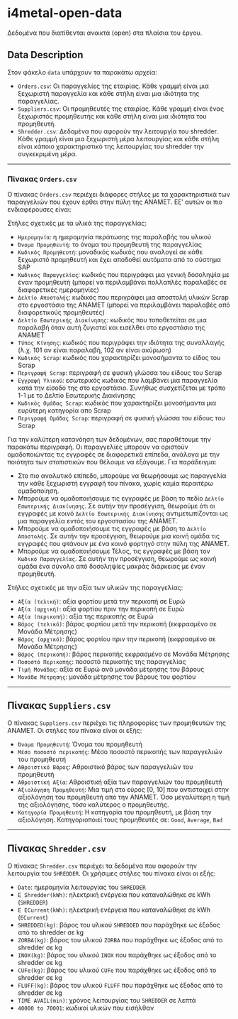 # i4metal-open-data

Δεδομένα που διατίθενται ανοικτά (open) στα πλαίσια του έργου.

## Data Description

Στον φάκελο `data` υπάρχουν τα παρακάτω αρχεία:

- `Orders.csv`: Οι παραγγελίες της εταιρίας. Κάθε γραμμή είναι μια ξεχωριστή παραγγελία και κάθε στήλη είναι μια ιδιότητα της παραγγελίας.
- `Suppliers.csv`: Οι προμηθευτές της εταιρίας. Κάθε γραμμή είναι ένας ξεχωριστός προμηθευτής και κάθε στήλη είναι μια ιδιότητα του προμηθευτή.
- `Shredder.csv`: Δεδομένα που αφορούν την λειτουργία του shredder. Κάθε γραμμή είναι μια ξεχωριστή μέρα λειτουργίας και κάθε στήλη είναι κάποιο χαρακτηριστικό της λειτουργίας του shredder την συγκεκριμένη μέρα.

---

### Πίνακας `Orders.csv`

Ο πίνακας `Orders.csv` περιέχει διάφορες στήλες με τα χαρακτηριστικά των παραγγελιών που έχουν έρθει στην πύλη της ΑΝΑΜΕΤ. Εξ' αυτών οι πιο ενδιαφέρουσες είναι:

Στήλες σχετικές με τα υλικά της παραγγελίας:

- `Ημερομηνία`: η ημερομηνία περάτωσης της παραλαβής του υλικού
- `Όνομα Προμηθευτή`: το όνομα του προμηθευτή της παραγγελίας
- `Κωδικός Προμηθευτή`: μοναδικός κωδικός που αναλογεί σε κάθε ξεχωριστό προμηθευτή και έχει αποδοθεί αυτόματα από το σύστημα SAP
- `Κωδικός Παραγγελίας`: κωδικός που περιγράφει μια γενική δοσοληψία με έναν προμηθευτή (μπορεί να περιλαμβάνει πολλαπλές παραλαβές σε διαφορετικές ημερομηνίες)
- `Δελτίο Αποστολής`: κωδικός που περιγράφει μια αποστολή υλικών Scrap στο εργοστάσιο της ΑΝΑΜΕΤ (μπορεί να περιλαμβάνει παραλαβές από διαφορετικούς προμηθευτές)
- `Δελτίο Εσωτερικής Διακίνησης`: κωδικός που τοποθετείται σε μια παραλαβή όταν αυτή ζυγιστεί και εισέλθει στο εργοστάσιο της ΑΝΑΜΕΤ
- `Τύπος Κίνησης`: κωδικός που περιγράφει την ιδιότητα της συναλλαγής (λ.χ. 101 αν είναι παραλαβή, 102 αν είναι ακύρωση)
- `Κωδικός Scrap`: κωδικός που χαρακτηρίζει μονοσήμαντα το είδος του Scrap
- `Περιγραφή Scrap`: περιγραφή σε φυσική γλώσσα του είδους του Scrap
- `Εγγραφή Υλικού`: εσωτερικός κωδικός που λαμβάνει μια παραγγελία κατά την είσοδό της στο εργοστάσιο. Συνήθως συσχετίζεται με τρόπο 1-1 με το Δελτίο Εσωτερικής Διακίνησης
- `Κωδικός Ομάδας Scrap`: κωδικός που χαρακτηρίζει μονοσήμαντα μια ευρύτερη κατηγορία απο Scrap
- `Περιγραφή Ομάδας Scrap`: περιγραφή σε φυσική γλώσσα του είδους του Scrap


Για την καλύτερη κατανόηση των δεδομένων, σας παραθέτουμε την παρακάτω περιγραφή.
Οι παραγγελίες μπορούν να οριστούν ομαδοποιώντας τις εγγραφές σε διαφορετικά επίπεδα, 
ανάλογα με την ποιότητα των στατιστικών που θέλουμε να εξάγουμε. 
Για παράδειγμα:

- Στο πιο αναλυτικό επίπεδο, μπορούμε να θεωρήσουμε ως παραγγελία την κάθε ξεχωριστή εγγραφή του πίνακα, χωρίς καμία περαιτέρω ομαδοποίηση.  
- Mπορούμε να ομαδοποιήσουμε τις εγγραφές με βάση το πεδίο `Δελτίο Εσωτερικής Διακίνησης`. Σε αυτήν την προσέγγιση, θεωρούμε ότι οι εγγραφές με κοινό `Δελτίο Εσωτερικής Διακίνησης` αντιμετωπίζονται ως μια παραγγελία εντός του εργοστασίου της ΑΝΑΜΕΤ. 
- Μπορούμε να ομαδοποιήσουμε τις εγγραφές με βάση το `Δελτίο Αποστολής`. Σε αυτήν την προσέγγιση, θεωρούμε μια κοινή ομάδα τις εγγραφές που φτάνουν με ένα κοινό φορτηγό στην πύλη της ΑΝΑΜΕΤ. 
- Μπορούμε να ομαδοποιήσουμε Τέλος, τις εγγραφές με βάση τον `Κωδικό Παραγγελίας`. Σε αυτήν την προσέγγιση, θεωρούμε ως κοινή ομάδα ένα σύνολο από δοσοληψίες μακράς διάρκειας με έναν προμηθευτή. 

Στήλες σχετικές με την αξία των υλικών της παραγγελίας:

- `Αξία (τελική)`: αξία φορτίου μετά την περικοπή σε Ευρώ
- `Αξία (αρχική)`: αξία φορτίου πριν την περικοπή σε Ευρώ
- `Αξία (περικοπή)`: αξία της περικοπής σε Ευρώ
- `Βάρος (τελικό)`: βάρος φορτίου μετά την περικοπή (εκφρασμένο σε Μονάδα Μέτρησης)
- `Βάρος (αρχικό)`: βάρος φορτίου πριν την περικοπή (εκφρασμένο σε Μονάδα Μέτρησης)
- `Βάρος (περικοπή)`: βάρος περικοπής εκφρασμένο σε Μονάδα Μέτρησης
- `Ποσοστό Περικοπής`: ποσοστό περικοπής της παραγγελίας
- `Τιμή Μονάδας`: αξία σε Ευρώ ανά μονάδα μέτρησης του βάρους
- `Μονάδα Μέτρησης`: μονάδα μέτρησης του βάρους του φορτίου 

---

## Πίνακας `Suppliers.csv`

Ο πίνακας `Suppliers.csv` περιέχει τις πληροφορίες των προμηθευτών της ΑΝΑΜΕΤ. Οι στήλες του πίνακα είναι οι εξής:

- `Όνομα Προμηθευτή`: Όνομα του προμηθευτή
- `Μέσο ποσοστό περικοπής`: Μέσο ποσοστό περικοπής των παραγγελιών του προμηθευτή
- `Αθροιστικό Βάρος`: Αθροιστικό βάρος των παραγγελιών του προμηθευτή
- `Αθροιστική Αξία`: Αθροιστική αξία των παραγγελιών του προμηθευτή
- `Αξιολόγηση Προμηθευτή`: Μια τιμή στο εύρος [0, 10] που αντιστοιχεί στην αξιολόγηση του προμηθευτή από την ΑΝΑΜΕΤ. Όσο μεγαλύτερη η τιμή της αξιολόγησης, τόσο καλύτερος ο προμηθευτής.
- `Κατηγορία Προμηθευτή`: Η κατηγορία του προμηθευτή, με βάση την αξιολόγηση. Κατηγοριοποιεί τους προμηθευτές σε: `Good`, `Average`, `Bad`

---

## Πίνακας `Shredder.csv`

Ο πίνακας `Shredder.csv` περιέχει τα δεδομένα που αφορούν την λειτουργία του `SHREDDER`. Οι χρήσιμες στήλες του πίνακα είναι οι εξής:

- `Date`: ημερομηνία λειτουργίας του `SHREDDER`
- `E Shredder(kWh)`: ηλεκτρική ενέργεια που καταναλώθηκε σε kWh (`SHREDDER`)
- `E ECurrent(kWh)`: ηλεκτρική ενέργεια που καταναλώθηκε σε kWh (`ECurrent`)
- `SHREDDED(kg)`: βάρος του υλικού `SHREDDED` που παράχθηκε ως έξοδος από το shredder σε kg
- `ZORBA(kg)`: βάρος του υλικού `ZORBA` που παράχθηκε ως έξοδος από το shredder σε kg
- `INOX(kg)`: βάρος του υλικού `INOX` που παράχθηκε ως έξοδος από το shredder σε kg
- `CUFe(kg)`: βάρος του υλικού `CUFe` που παράχθηκε ως έξοδος από το shredder σε kg
- `FLUFF(kg)`: βάρος του υλικού `FLUFF` που παράχθηκε ως έξοδος από το shredder σε kg  
- `TIME AVAIL(min)`: χρόνος λειτουργίας του `SHREDDER` σε λεπτά
- `40000 to 70001`: κωδικοί υλικών που εισήλθαν
